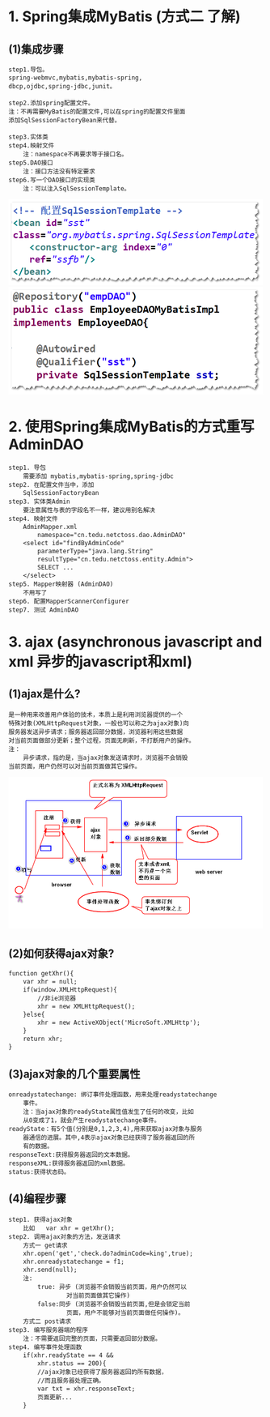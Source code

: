 # 1. Spring集成MyBatis (方式二 了解)
## (1)集成步骤
	step1.导包。
	spring-webmvc,mybatis,mybatis-spring,
	dbcp,ojdbc,spring-jdbc,junit。

	step2.添加spring配置文件。
	注：不再需要MyBatis的配置文件,可以在spring的配置文件里面
	添加SqlSessionFactoryBean来代替。

	step3.实体类
	step4.映射文件
		注：namespace不再要求等于接口名。
	step5.DAO接口
		注：接口方法没有特定要求
	step6.写一个DAO接口的实现类
		注：可以注入SqlSessionTemplate。
![](st.png)	
![](st2.png)

# 2. 使用Spring集成MyBatis的方式重写AdminDAO
	step1. 导包
		需要添加 mybatis,mybatis-spring,spring-jdbc
	step2. 在配置文件当中，添加
		SqlSessionFactoryBean
	step3. 实体类Admin 
		要注意属性与表的字段名不一样，建议用别名解决
	step4. 映射文件
		AdminMapper.xml
			namespace="cn.tedu.netctoss.dao.AdminDAO"
		<select id="findByAdminCode" 
			parameterType="java.lang.String"
			resultType="cn.tedu.netctoss.entity.Admin">
			SELECT ...
		</select>
	step5. Mapper映射器 (AdminDAO)
		不用写了 
	step6. 配置MapperScannerConfigurer 
	step7. 测试 AdminDAO	


# 3. ajax (asynchronous javascript and xml 异步的javascript和xml)
## (1)ajax是什么?	
	是一种用来改善用户体验的技术，本质上是利用浏览器提供的一个
	特殊对象(XMLHttpRequest对象，一般也可以称之为ajax对象)向
	服务器发送异步请求；服务器返回部分数据，浏览器利用这些数据
	对当前页面做部分更新；整个过程，页面无刷新，不打断用户的操作。
	注：
		异步请求，指的是，当ajax对象发送请求时，浏览器不会销毁
	当前页面，用户仍然可以对当前页面做其它操作。
![](ajax.png)

## (2)如何获得ajax对象?
	function getXhr(){
		var xhr = null;
		if(window.XMLHttpRequest){
			//非ie浏览器
			xhr = new XMLHttpRequest();
		}else{
			xhr = new ActiveXObject('MicroSoft.XMLHttp');
		}
		return xhr;
	}

## (3)ajax对象的几个重要属性
	onreadystatechange: 绑订事件处理函数，用来处理readystatechange
		事件。
		注：当ajax对象的readyState属性值发生了任何的改变，比如
		从0变成了1，就会产生readystatechange事件。
	readyState：有5个值(分别是0,1,2,3,4),用来获取ajax对象与服务
		器通信的进展。其中,4表示ajax对象已经获得了服务器返回的所
		有的数据。
	responseText:获得服务器返回的文本数据。
	responseXML:获得服务器返回的xml数据。
	status:获得状态码。

## (4)编程步骤
	step1. 获得ajax对象
		比如   var xhr = getXhr();
	step2. 调用ajax对象的方法，发送请求
		方式一 get请求
		xhr.open('get','check.do?adminCode=king',true);
		xhr.onreadystatechange = f1;
		xhr.send(null);
		注:
			true: 异步 (浏览器不会销毁当前页面，用户仍然可以
					对当前页面做其它操作)
			false:同步 (浏览器不会销毁当前页面,但是会锁定当前
					页面，用户不能够对当前页面做任何操作)。
		方式二 post请求
	step3. 编写服务器端的程序
		注：不需要返回完整的页面，只需要返回部分数据。
	step4. 编写事件处理函数
		if(xhr.readyState == 4 && 
			xhr.status == 200){
			//ajax对象已经获得了服务器返回的所有数据，
			//而且服务器处理正确。
			var txt = xhr.responseText;
			页面更新...
		}
	
	
	
				